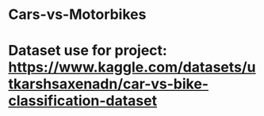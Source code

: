 # Cars-vs-Motorbikes
# Dataset use for project: https://www.kaggle.com/datasets/utkarshsaxenadn/car-vs-bike-classification-dataset
